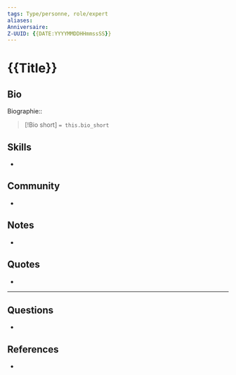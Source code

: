 ```yaml
---
tags: Type/personne, role/expert
aliases: 
Anniversaire:
Z-UUID: {{DATE:YYYYMMDDHHmmssSS}}
---
```


# {{Title}}

## Bio
Biographie:: <!-- Short biography of the EXPERT -->

> [!Bio short]
> `= this.bio_short`

## Skills
- 

## Community
<!-- Only most important I‘ve read -->
- 


## Notes
<!-- The main content of my thoughts really -->
- 


## Quotes
<!-- Notable quotes with reference to their page or location -->
- 

---
## Questions
<!-- What remains for you to consider? -->
- 

## References
<!-- Links to pages not referenced in the content -->
- 




